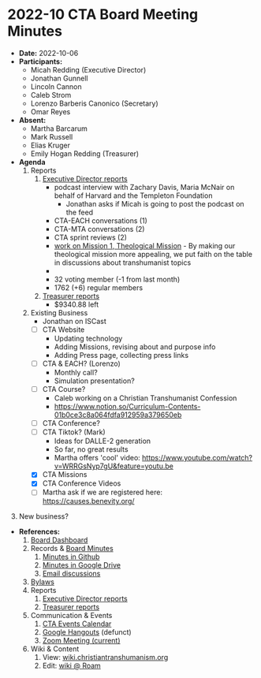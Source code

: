# 2022-10 CTA Board Meeting Minutes

- **Date:** 2022-10-06
- **Participants:**
    - Micah Redding (Executive Director)
    - Jonathan Gunnell
    - Lincoln Cannon
    - Caleb Strom
    - Lorenzo Barberis Canonico (Secretary)
    - Omar Reyes
- **Absent:**
    - Martha Barcarum
    - Mark Russell
    - Elias Kruger
    - Emily Hogan Redding (Treasurer)
- **Agenda**
    1. Reports
        1. [Executive Director reports](https://www.christiantranshumanism.org/reports/membership)
            - podcast interview with Zachary Davis, Maria McNair on behalf of Harvard and the Templeton Foundation
                - Jonathan asks if Micah is going to post the podcast on the feed
            - CTA-EACH conversations (1)
            - CTA-MTA conversations (2)
            - CTA sprint reviews (2)
            - [work on Mission 1, Theological Mission](https://www.notion.so/christiantranshumanism/Our-Three-fold-Mission-3140fe41cf10422fa2f3aeb72d51da7f)
                    - By making our theological mission more appealing, we put faith on the table in discussions about transhumanist topics
            - 
            - 32 voting member (-1 from last month)
            - 1762 (+6) regular members
        3. [Treasurer reports](https://www.christiantranshumanism.org/reports/treasurer)
            - $9340.88 left
    2. Existing Business
        - Jonathan on ISCast
        - [ ] CTA Website
            - Updating technology
            - Adding Missions, revising about and purpose info
            - Adding Press page, collecting press links
        - [ ] CTA & EACH? (Lorenzo)
            - Monthly call?
            - Simulation presentation?
        - [ ] CTA Course?
            - Caleb working on a Christian Transhumanist Confession
            - https://www.notion.so/Curriculum-Contents-01b0ce3c8a064fdfa912959a379650eb
        - [ ] CTA Conference?
        - [ ] CTA Tiktok? (Mark) 
            - Ideas for DALLE-2 generation
            - So far, no great results
            - Martha offers 'cool' video: https://www.youtube.com/watch?v=WRRGsNyp7gU&feature=youtu.be
        - [x] CTA Missions
        - [x] CTA Conference Videos
        - [ ] Martha ask if we are registered here: https://causes.benevity.org/
3. New business?
- **References:** 
    1. [Board Dashboard](https://github.com/christian-transhumanism/board/blob/main/board.md) 
    2. Records & [Board Minutes](https://github.com/christian-transhumanism/board)
        1. [Minutes in Github](https://github.com/christian-transhumanism/board)
        2. [Minutes in Google Drive](https://drive.google.com/open?id=0B7GmjSbYZdUdZHlmYzZkS0VYOUE)
        3. [Email discussions](https://groups.google.com/forum/#!forum/board-of-the-cta)
    3. [Bylaws](https://github.com/christian-transhumanism/bylaws)
    4. Reports
        1. [Executive Director reports](https://www.christiantranshumanism.org/reports/membership)
        2. [Treasurer reports](https://www.christiantranshumanism.org/reports/treasurer)
    5. Communication & Events
        1. [CTA Events Calendar](https://www.christiantranshumanism.org/calendar)
        2. [Google Hangouts](https://meet.google.com/vbv-ztvv-icw) (defunct)
        3. [Zoom Meeting (current)](https://www.christiantranshumanism.org/zoom)
    6. Wiki & Content
        1. View: [wiki.christiantranshumanism.org](https://wiki.christiantranshumanism.org)
        2. Edit: [wiki @ Roam](https://roamresearch.com/#/app/christiantranshumanism)






